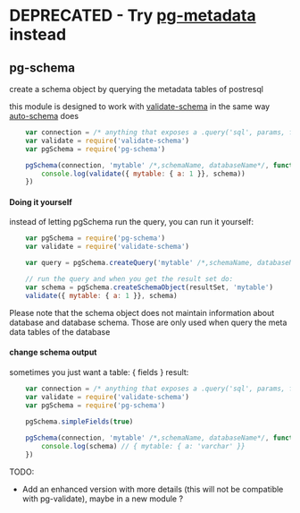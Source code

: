 # DEPRECATED - Try [pg-metadata](https://github.com/ironsource/node-pg-metadata) instead

pg-schema
---------

create a schema object by querying the metadata tables of postresql

this module is designed to work with [validate-schema](https://github.com/segmentio/validate-schema) in the same way [auto-schema](https://github.com/segmentio/auto-schema) does

```javascript	
    var connection = /* anything that exposes a .query('sql', params, function(err, results) {}) interface to a postgresql server */
    var validate = require('validate-schema')
    var pgSchema = require('pg-schema')

    pgSchema(connection, 'mytable' /*,schemaName, databaseName*/, function(err, schema) {		
        console.log(validate({ mytable: { a: 1 }}, schema))
    })
```

#### Doing it yourself
instead of letting pgSchema run the query, you can run it yourself:
```javascript
    var pgSchema = require('pg-schema')
    var validate = require('validate-schema')

    var query = pgSchema.createQuery('mytable' /*,schemaName, databaseName*/)

    // run the query and when you get the result set do:
    var schema = pgSchema.createSchemaObject(resultSet, 'mytable')
    validate({ mytable: { a: 1 }}, schema)
```
Please note that the schema object does not maintain information about database and database schema. Those are only used when query the meta data tables of the database

#### change schema output
sometimes you just want a table: { fields } result:
```javascript
    var connection = /* anything that exposes a .query('sql', params, function(err, results) {}) interface to a postgresql server */
    var validate = require('validate-schema')
    var pgSchema = require('pg-schema')
    
    pgSchema.simpleFields(true)

    pgSchema(connection, 'mytable' /*,schemaName, databaseName*/, function(err, schema) {       
        console.log(schema) // { mytable: { a: 'varchar' }}
    })
```

TODO:
- Add an enhanced version with more details (this will not be compatible with pg-validate), maybe in a new module ?
